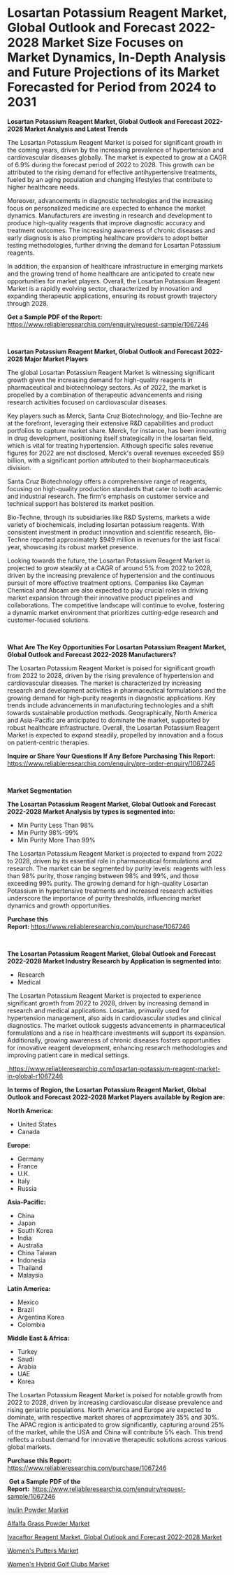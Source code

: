 <p><h1>Losartan Potassium Reagent Market, Global Outlook and Forecast 2022-2028 Market Size Focuses on Market Dynamics, In-Depth Analysis and Future Projections of its Market Forecasted for Period from 2024 to 2031</h1></p><p><strong>Losartan Potassium Reagent Market, Global Outlook and Forecast 2022-2028 Market Analysis and Latest Trends</strong></p>
<p><p>The Losartan Potassium Reagent Market is poised for significant growth in the coming years, driven by the increasing prevalence of hypertension and cardiovascular diseases globally. The market is expected to grow at a CAGR of 6.9% during the forecast period of 2022 to 2028. This growth can be attributed to the rising demand for effective antihypertensive treatments, fueled by an aging population and changing lifestyles that contribute to higher healthcare needs.</p><p>Moreover, advancements in diagnostic technologies and the increasing focus on personalized medicine are expected to enhance the market dynamics. Manufacturers are investing in research and development to produce high-quality reagents that improve diagnostic accuracy and treatment outcomes. The increasing awareness of chronic diseases and early diagnosis is also prompting healthcare providers to adopt better testing methodologies, further driving the demand for Losartan Potassium reagents.</p><p>In addition, the expansion of healthcare infrastructure in emerging markets and the growing trend of home healthcare are anticipated to create new opportunities for market players. Overall, the Losartan Potassium Reagent Market is a rapidly evolving sector, characterized by innovation and expanding therapeutic applications, ensuring its robust growth trajectory through 2028.</p></p>
<p><strong>Get a Sample PDF of the Report:&nbsp;</strong> <a href="https://www.reliableresearchiq.com/enquiry/request-sample/1067246?utm_campaign=1087&utm_medium=2&utm_source=Github&utm_content=ia&utm_term=04122024&utm_id=losartan-potassium-reagent-market-global-outlook-and-forecast-2022-2028">https://www.reliableresearchiq.com/enquiry/request-sample/1067246</a></p>
<p>&nbsp;</p>
<p><strong>Losartan Potassium Reagent Market, Global Outlook and Forecast 2022-2028 Major Market Players</strong></p>
<p><p>The global Losartan Potassium Reagent Market is witnessing significant growth given the increasing demand for high-quality reagents in pharmaceutical and biotechnology sectors. As of 2022, the market is propelled by a combination of therapeutic advancements and rising research activities focused on cardiovascular diseases.</p><p>Key players such as Merck, Santa Cruz Biotechnology, and Bio-Techne are at the forefront, leveraging their extensive R&D capabilities and product portfolios to capture market share. Merck, for instance, has been innovating in drug development, positioning itself strategically in the losartan field, which is vital for treating hypertension. Although specific sales revenue figures for 2022 are not disclosed, Merck's overall revenues exceeded $59 billion, with a significant portion attributed to their biopharmaceuticals division.</p><p>Santa Cruz Biotechnology offers a comprehensive range of reagents, focusing on high-quality production standards that cater to both academic and industrial research. The firm's emphasis on customer service and technical support has bolstered its market position.</p><p>Bio-Techne, through its subsidiaries like R&D Systems, markets a wide variety of biochemicals, including losartan potassium reagents. With consistent investment in product innovation and scientific research, Bio-Techne reported approximately $949 million in revenues for the last fiscal year, showcasing its robust market presence.</p><p>Looking towards the future, the Losartan Potassium Reagent Market is projected to grow steadily at a CAGR of around 5% from 2022 to 2028, driven by the increasing prevalence of hypertension and the continuous pursuit of more effective treatment options. Companies like Cayman Chemical and Abcam are also expected to play crucial roles in driving market expansion through their innovative product pipelines and collaborations. The competitive landscape will continue to evolve, fostering a dynamic market environment that prioritizes cutting-edge research and customer-focused solutions.</p></p>
<p>&nbsp;</p>
<p><strong>What Are The Key Opportunities For Losartan Potassium Reagent Market, Global Outlook and Forecast 2022-2028 Manufacturers?</strong></p>
<p><p>The Losartan Potassium Reagent Market is poised for significant growth from 2022 to 2028, driven by the rising prevalence of hypertension and cardiovascular diseases. The market is characterized by increasing research and development activities in pharmaceutical formulations and the growing demand for high-purity reagents in diagnostic applications. Key trends include advancements in manufacturing technologies and a shift towards sustainable production methods. Geographically, North America and Asia-Pacific are anticipated to dominate the market, supported by robust healthcare infrastructure. Overall, the Losartan Potassium Reagent Market is expected to expand steadily, propelled by innovation and a focus on patient-centric therapies.</p></p>
<p><strong>Inquire or Share Your Questions If Any Before Purchasing This Report:</strong> <a href="https://www.reliableresearchiq.com/enquiry/pre-order-enquiry/1067246?utm_campaign=1087&utm_medium=2&utm_source=Github&utm_content=ia&utm_term=04122024&utm_id=losartan-potassium-reagent-market-global-outlook-and-forecast-2022-2028">https://www.reliableresearchiq.com/enquiry/pre-order-enquiry/1067246</a></p>
<p>&nbsp;</p>
<p><strong>Market Segmentation</strong></p>
<p><strong>The Losartan Potassium Reagent Market, Global Outlook and Forecast 2022-2028 Market Analysis by types is segmented into:</strong></p>
<p><ul><li>Min Purity Less Than 98%</li><li>Min Purity 98%-99%</li><li>Min Purity More Than 99%</li></ul></p>
<p><p>The Losartan Potassium Reagent Market is projected to expand from 2022 to 2028, driven by its essential role in pharmaceutical formulations and research. The market can be segmented by purity levels: reagents with less than 98% purity, those ranging between 98% and 99%, and those exceeding 99% purity. The growing demand for high-quality Losartan Potassium in hypertensive treatments and increased research activities underscore the importance of purity thresholds, influencing market dynamics and growth opportunities.</p></p>
<p><strong>Purchase this Report:&nbsp;</strong><a href="https://www.reliableresearchiq.com/purchase/1067246?utm_campaign=1087&utm_medium=2&utm_source=Github&utm_content=ia&utm_term=04122024&utm_id=losartan-potassium-reagent-market-global-outlook-and-forecast-2022-2028">https://www.reliableresearchiq.com/purchase/1067246</a></p>
<p>&nbsp;</p>
<p><strong>The Losartan Potassium Reagent Market, Global Outlook and Forecast 2022-2028 Market Industry Research by Application is segmented into:</strong></p>
<p><ul><li>Research</li><li>Medical</li></ul></p>
<p><p>The Losartan Potassium Reagent Market is projected to experience significant growth from 2022 to 2028, driven by increasing demand in research and medical applications. Losartan, primarily used for hypertension management, also aids in cardiovascular studies and clinical diagnostics. The market outlook suggests advancements in pharmaceutical formulations and a rise in healthcare investments will support its expansion. Additionally, growing awareness of chronic diseases fosters opportunities for innovative reagent development, enhancing research methodologies and improving patient care in medical settings.</p></p>
<p><a href="https://www.reliableresearchiq.com/losartan-potassium-reagent-market-in-global-r1067246?utm_campaign=1087&utm_medium=2&utm_source=Github&utm_content=ia&utm_term=04122024&utm_id=losartan-potassium-reagent-market-global-outlook-and-forecast-2022-2028">&nbsp;https://www.reliableresearchiq.com/losartan-potassium-reagent-market-in-global-r1067246</a></p>
<p><strong>In terms of Region, the Losartan Potassium Reagent Market, Global Outlook and Forecast 2022-2028 Market Players available by Region are:</strong></p>
<p>
    <p> <strong> North America: </strong>
        <ul>
            <li>United States</li>
            <li>Canada</li>
        </ul>
        </p> 
    <p> <strong> Europe: </strong>
        <ul>
            <li>Germany</li>
            <li>France</li>
            <li>U.K.</li>
            <li>Italy</li>
            <li>Russia</li>
        </ul>
        </p> 
    <p> <strong> Asia-Pacific: </strong>
        <ul>
            <li>China</li>
            <li>Japan</li>
            <li>South Korea</li>
            <li>India</li>
            <li>Australia</li>
            <li>China Taiwan</li>
            <li>Indonesia</li>
            <li>Thailand</li>
            <li>Malaysia</li>
        </ul>
        </p> 
    <p> <strong> Latin America: </strong>
        <ul>
            <li>Mexico</li>
            <li>Brazil</li>
            <li>Argentina Korea</li>
            <li>Colombia</li>
        </ul>
        </p> 
    <p> <strong> Middle East & Africa: </strong>
        <ul>
            <li>Turkey</li>
            <li>Saudi</li>
            <li>Arabia</li>
            <li>UAE</li>
            <li>Korea</li>
        </ul>
    </p>
    </p>
<p><p>The Losartan Potassium Reagent Market is poised for notable growth from 2022 to 2028, driven by increasing cardiovascular disease prevalence and rising geriatric populations. North America and Europe are expected to dominate, with respective market shares of approximately 35% and 30%. The APAC region is anticipated to grow significantly, capturing around 25% of the market, while the USA and China will contribute 5% each. This trend reflects a robust demand for innovative therapeutic solutions across various global markets.</p></p>
<p><strong>Purchase this Report: </strong><a href="https://www.reliableresearchiq.com/purchase/1067246?utm_campaign=1087&utm_medium=2&utm_source=Github&utm_content=ia&utm_term=04122024&utm_id=losartan-potassium-reagent-market-global-outlook-and-forecast-2022-2028">https://www.reliableresearchiq.com/purchase/1067246</a></p>
<p>&nbsp;<strong>Get a Sample PDF of the Report:&nbsp;&nbsp;</strong><a href="https://www.reliableresearchiq.com/enquiry/request-sample/1067246?utm_campaign=1087&utm_medium=2&utm_source=Github&utm_content=ia&utm_term=04122024&utm_id=losartan-potassium-reagent-market-global-outlook-and-forecast-2022-2028">https://www.reliableresearchiq.com/enquiry/request-sample/1067246</a></p>
<p><strong></strong></p>
<p><p><a href="https://www.linkedin.com/pulse/inulin-powder-market-analysis-product-segmentation-regional-oztkc?utm_campaign=1087&utm_medium=2&utm_source=Github&utm_content=ia&utm_term=04122024&utm_id=losartan-potassium-reagent-market-global-outlook-and-forecast-2022-2028">Inulin Powder Market</a></p><p><a href="https://www.linkedin.com/pulse/alfalfa-grass-powder-industry-insights-report-analyzing-izkqc?utm_campaign=1087&utm_medium=2&utm_source=Github&utm_content=ia&utm_term=04122024&utm_id=losartan-potassium-reagent-market-global-outlook-and-forecast-2022-2028">Alfalfa Grass Powder Market</a></p><p><a href="https://github.com/manesros8/Market-Research-Report-List-1/blob/main/ivacaftor-reagent-market-global-outlook-and-forecast-2022-2028-market.md?utm_campaign=1087&utm_medium=2&utm_source=Github&utm_content=ia&utm_term=04122024&utm_id=losartan-potassium-reagent-market-global-outlook-and-forecast-2022-2028">Ivacaftor Reagent Market, Global Outlook and Forecast 2022-2028 Market</a></p><p><a href="https://issuu.com/reportprime-2/docs/womens-putters-market-size-2030.ppt_99339f59330f2e?utm_campaign=1087&utm_medium=2&utm_source=Github&utm_content=ia&utm_term=04122024&utm_id=losartan-potassium-reagent-market-global-outlook-and-forecast-2022-2028">Women's Putters Market</a></p><p><a href="https://issuu.com/reportprime-2/docs/womens-hybrid-golf-clubs-market-siz_f01460bdff6449?utm_campaign=1087&utm_medium=2&utm_source=Github&utm_content=ia&utm_term=04122024&utm_id=losartan-potassium-reagent-market-global-outlook-and-forecast-2022-2028">Women's Hybrid Golf Clubs Market</a></p></p>